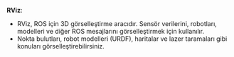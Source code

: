 
 **RViz**:

   * RViz, ROS için 3D görselleştirme aracıdır. Sensör verilerini, robotları, modelleri ve diğer ROS mesajlarını görselleştirmek için kullanılır.
   * Nokta bulutları, robot modelleri (URDF), haritalar ve lazer taramaları gibi konuları görselleştirebilirsiniz.
